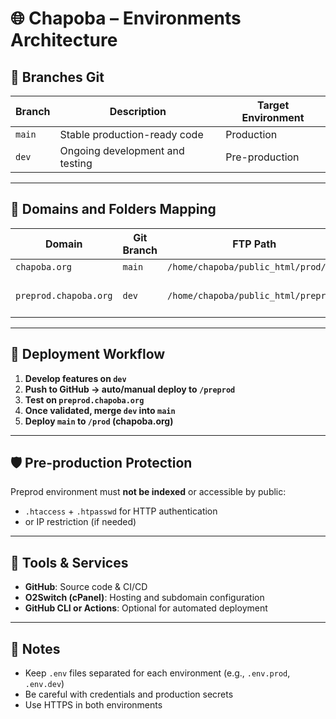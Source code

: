 # 🌐 Chapoba – Environments Architecture

## 🔀 Branches Git

| Branch | Description | Target Environment |
|--------|-------------|--------------------|
| `main` | Stable production-ready code | Production |
| `dev`  | Ongoing development and testing | Pre-production |

---

## 📡 Domains and Folders Mapping

| Domain                | Git Branch | FTP Path                      | Access         |
|-----------------------|------------|-------------------------------|----------------|
| `chapoba.org`         | `main`     | `/home/chapoba/public_html/prod/`     | Public          |
| `preprod.chapoba.org` | `dev`      | `/home/chapoba/public_html/preprod/`  | Protected (htpasswd or IP) |

---

## 🚀 Deployment Workflow

1. **Develop features on `dev`**
2. **Push to GitHub → auto/manual deploy to `/preprod`**
3. **Test on `preprod.chapoba.org`**
4. **Once validated, merge `dev` into `main`**
5. **Deploy `main` to `/prod` (chapoba.org)**

---

## 🛡️ Pre-production Protection

Preprod environment must **not be indexed** or accessible by public:
- `.htaccess` + `.htpasswd` for HTTP authentication
- or IP restriction (if needed)

---

## 🧰 Tools & Services

- **GitHub**: Source code & CI/CD
- **O2Switch (cPanel)**: Hosting and subdomain configuration
- **GitHub CLI or Actions**: Optional for automated deployment

---

## 📌 Notes

- Keep `.env` files separated for each environment (e.g., `.env.prod`, `.env.dev`)
- Be careful with credentials and production secrets
- Use HTTPS in both environments

